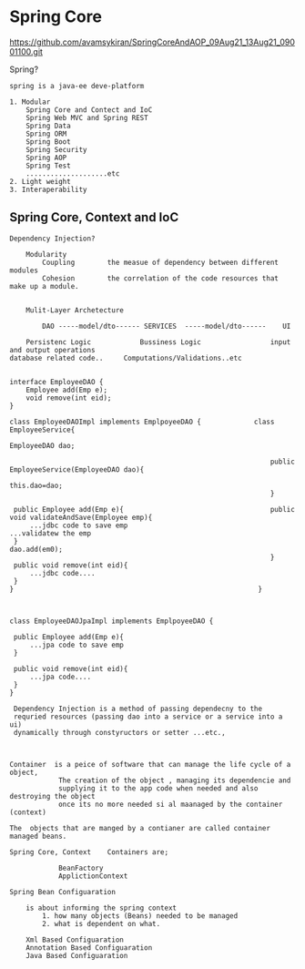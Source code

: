 Spring Core
===========================================================================================
https://github.com/avamsykiran/SpringCoreAndAOP_09Aug21_13Aug21_09001100.git

Spring?

    spring is a java-ee deve-platform

    1. Modular
        Spring Core and Contect and IoC
        Spring Web MVC and Spring REST
        Spring Data
        Spring ORM
        Spring Boot
        Spring Security
        Spring AOP
        Spring Test
        ....................etc
    2. Light weight
    3. Interaperability


Spring Core, Context and IoC
-----------------------------------------------------------------------------------------------

    Dependency Injection?

        Modularity
            Coupling        the measue of dependency between different modules
            Cohesion        the correlation of the code resources that make up a module.


        Mulit-Layer Archetecture

            DAO -----model/dto------ SERVICES  -----model/dto------    UI

        Persistenc Logic            Bussiness Logic                 input and output operations
    database related code..     Computations/Validations..etc


    interface EmployeeDAO {
        Employee add(Emp e);
        void remove(int eid);
    }

    class EmployeeDAOImpl implements EmplpoyeeDAO {             class EmployeeService{              
                                                                    EmployeeDAO dao;
                                                                    
                                                                    public EmployeeService(EmployeeDAO dao){
                                                                        this.dao=dao;
                                                                    }
        
     public Employee add(Emp e){                                    public void validateAndSave(Employee emp){
         ...jdbc code to save emp                                       ...validatew the emp
     }                                                                  dao.add(em0);
                                                                    }
     public void remove(int eid){
         ...jdbc code....
     }
    }                                                            }  



    class EmployeeDAOJpaImpl implements EmplpoyeeDAO {            
                                         
     public Employee add(Emp e){          
         ...jpa code to save emp                   
     }                                            
                                           
     public void remove(int eid){
         ...jpa code....
     }
    }                                                                 

     Dependency Injection is a method of passing dependecny to the
     requried resources (passing dao into a service or a service into a ui)
     dynamically through constyructors or setter ...etc.,



    Container  is a peice of software that can manage the life cycle of a object,
                The creation of the object , managing its dependencie and 
                supplying it to the app code when needed and also destroying the object
                once its no more needed si al maanaged by the container (context)

    The  objects that are manged by a contianer are called container managed beans.

    Spring Core, Context    Containers are;
 
                BeanFactory
                ApplictionContext

    Spring Bean Configuaration
        
        is about informing the spring context
            1. how many objects (Beans) needed to be managed
            2. what is dependent on what.

        Xml Based Configuaration
        Annotation Based Configuaration
        Java Based Configuaration




